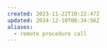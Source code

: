 ```yaml
---
created: 2023-11-22T10:22:47Z
updated: 2024-12-10T08:34:56Z
aliases:
  - remote procedure call
---
```

